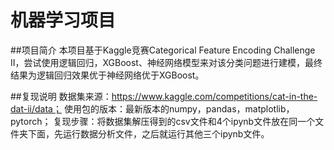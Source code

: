 # 机器学习项目
##项目简介 本项目基于Kaggle竞赛Categorical Feature Encoding Challenge II，尝试使用逻辑回归，XGBoost、神经网络模型来对该分类问题进行建模，最终结果为逻辑回归效果优于神经网络优于XGBoost。


##复现说明 数据集来源：https://www.kaggle.com/competitions/cat-in-the-dat-ii/data；
使用包的版本：最新版本的numpy，pandas，matplotlib，pytorch；
复现步骤：将数据集解压得到的csv文件和4个ipynb文件放在同一个文件夹下面，先运行数据分析文件，之后就运行其他三个ipynb文件。
